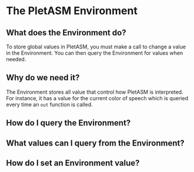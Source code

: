 # The PletASM Environment

## What does the Environment do?

To store global values in PletASM, you must make a call to change a value in the Environment. You can then query the Environment for values when needed.

## Why do we need it?

The Environment stores all value that control how PletASM is interpreted.  
For instance, it has a value for the current color of speech which is queried every time an `out` function is called.

## How do I query the Environment?

## What values can I query from the Environment?

## How do I set an Environment value?
